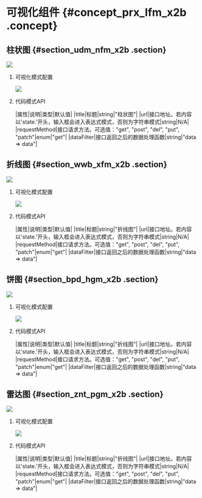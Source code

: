 # 可视化组件 {#concept_prx_lfm_x2b .concept}

## 柱状图 {#section_udm_nfm_x2b .section}

![](http://static-aliyun-doc.oss-cn-hangzhou.aliyuncs.com/assets/img/18610/153510254310164_zh-CN.png)

1.  可视化模式配置

    ![](http://static-aliyun-doc.oss-cn-hangzhou.aliyuncs.com/assets/img/18610/153510254310165_zh-CN.png)

2.  代码模式API

    |属性|说明|类型|默认值|
    |title|标题|string|"柱状图"|
    |url|接口地址。若内容以'state.'开头，输入框会进入表达式模式，否则为字符串模式|string|N/A|
    |requestMethod|接口请求方法。可选值："get", "post", "del", "put", "patch"|enum|"get"|
    |dataFilter|接口返回之后的数据处理函数|string|"data =\> data"|


## 折线图 {#section_wwb_xfm_x2b .section}

![](http://static-aliyun-doc.oss-cn-hangzhou.aliyuncs.com/assets/img/18610/153510254310166_zh-CN.png)

1.  可视化模式配置

    ![](http://static-aliyun-doc.oss-cn-hangzhou.aliyuncs.com/assets/img/18610/153510254310167_zh-CN.png)

2.  代码模式API

    |属性|说明|类型|默认值|
    |title|标题|string|"折线图"|
    |url|接口地址。若内容以'state.'开头，输入框会进入表达式模式，否则为字符串模式|string|N/A|
    |requestMethod|接口请求方法。可选值："get", "post", "del", "put", "patch"|enum|"get"|
    |dataFilter|接口返回之后的数据处理函数|string|"data =\> data"|


## 饼图 {#section_bpd_hgm_x2b .section}

![](http://static-aliyun-doc.oss-cn-hangzhou.aliyuncs.com/assets/img/18610/153510254310168_zh-CN.png)

1.  可视化模式配置

    ![](http://static-aliyun-doc.oss-cn-hangzhou.aliyuncs.com/assets/img/18610/153510254310169_zh-CN.png)

2.  代码模式API

    |属性|说明|类型|默认值|
    |title|标题|string|"折线图"|
    |url|接口地址。若内容以'state.'开头，输入框会进入表达式模式，否则为字符串模式|string|N/A|
    |requestMethod|接口请求方法。可选值："get", "post", "del", "put", "patch"|enum|"get"|
    |dataFilter|接口返回之后的数据处理函数|string|"data =\> data"|


## 雷达图 {#section_znt_pgm_x2b .section}

![](http://static-aliyun-doc.oss-cn-hangzhou.aliyuncs.com/assets/img/18610/153510254310170_zh-CN.png)

1.  可视化模式配置

    ![](http://static-aliyun-doc.oss-cn-hangzhou.aliyuncs.com/assets/img/18610/153510254310171_zh-CN.png)

2.  代码模式API

    |属性|说明|类型|默认值|
    |title|标题|string|"折线图"|
    |url|接口地址。若内容以'state.'开头，输入框会进入表达式模式，否则为字符串模式|string|N/A|
    |requestMethod|接口请求方法。可选值："get", "post", "del", "put", "patch"|enum|"get"|
    |dataFilter|接口返回之后的数据处理函数|string|"data =\> data"|


